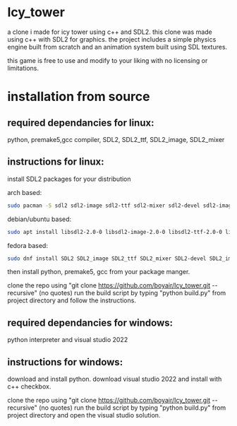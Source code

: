 # Icy_tower
a clone i made for icy tower using c++ and SDL2.
this clone was made using c++ with SDL2 for graphics.
the project includes a simple physics engine built from scratch and an animation system built using SDL textures.


this game is free to use and modify to your liking with no licensing or limitations.

# installation from source
## required dependancies for linux:
python, premake5,gcc compiler, SDL2, SDL2_ttf, SDL2_image, SDL2_mixer

## instructions for linux:
install SDL2 packages for your distribution

arch based:
```bash
sudo pacman -S sdl2 sdl2-image sdl2-ttf sdl2-mixer sdl2-devel sdl2-image-devel sdl2-ttf-devel sdl2-mixer-devel
```
debian/ubuntu based:
```bash
sudo apt install libsdl2-2.0-0 libsdl2-image-2.0-0 libsdl2-ttf-2.0-0 libsdl2-mixer-2.0-0 libsdl2-dev libsdl2-image-dev libsdl2-ttf-dev libsdl2-mixer-dev
```
fedora based:
```bash
sudo dnf install SDL2 SDL2_image SDL2_ttf SDL2_mixer SDL2-devel SDL2_image-devel SDL2_ttf-devel SDL2_mixer-devel
```

then install python, premake5, gcc from your package manger.

clone the repo using  "git clone https://github.com/boyair/Icy_tower.git --recursive" (no quotes)
run the build script by typing "python build.py" from project directory and follow the instructions.




## required dependancies for windows:
python interpreter and visual studio 2022

## instructions for windows:
download and install python.
download visual studio 2022 and install with c++ checkbox.

clone the repo using  "git clone https://github.com/boyair/Icy_tower.git --recursive" (no quotes)
run the build script by typing "python build.py" from project directory and open the visual studio solution.
